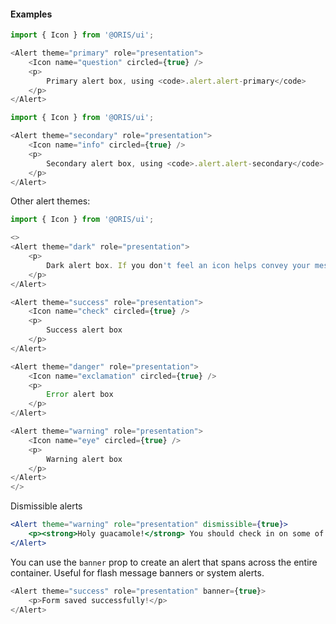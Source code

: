 #### Examples

```js
import { Icon } from '@ORIS/ui';

<Alert theme="primary" role="presentation">
    <Icon name="question" circled={true} />
    <p>
        Primary alert box, using <code>.alert.alert-primary</code>
    </p>
</Alert>
```

```js
import { Icon } from '@ORIS/ui';

<Alert theme="secondary" role="presentation">
    <Icon name="info" circled={true} />
    <p>
        Secondary alert box, using <code>.alert.alert-secondary</code>
    </p>
</Alert>
```

Other alert themes:

```js
import { Icon } from '@ORIS/ui';

<>
<Alert theme="dark" role="presentation">
    <p>
        Dark alert box. If you don't feel an icon helps convey your message, you can leave it out.
    </p>
</Alert>

<Alert theme="success" role="presentation">
    <Icon name="check" circled={true} />
    <p>
        Success alert box
    </p>
</Alert>

<Alert theme="danger" role="presentation">
    <Icon name="exclamation" circled={true} />
    <p>
        Error alert box
    </p>
</Alert>

<Alert theme="warning" role="presentation">
    <Icon name="eye" circled={true} />
    <p>
        Warning alert box
    </p>
</Alert>
</>
```

Dismissible alerts
```jsx
<Alert theme="warning" role="presentation" dismissible={true}>
    <p><strong>Holy guacamole!</strong> You should check in on some of those fields below.</p>
</Alert>
```

You can use the `banner` prop to create an alert that spans across the entire container. Useful for flash message banners or system alerts.

```js
<Alert theme="success" role="presentation" banner={true}>
    <p>Form saved successfully!</p>
</Alert>
```
